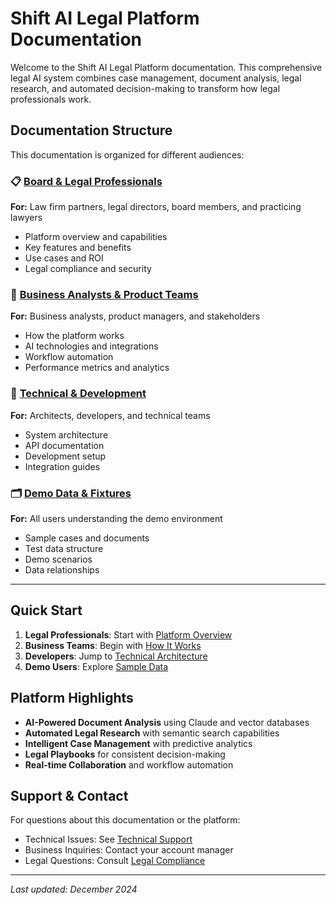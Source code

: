 # Shift AI Legal Platform Documentation

Welcome to the Shift AI Legal Platform documentation. This comprehensive legal AI system combines case management, document analysis, legal research, and automated decision-making to transform how legal professionals work.

## Documentation Structure

This documentation is organized for different audiences:

### 📋 [Board & Legal Professionals](./board-legal/README.md)
**For:** Law firm partners, legal directors, board members, and practicing lawyers
- Platform overview and capabilities
- Key features and benefits
- Use cases and ROI
- Legal compliance and security

### 🎯 [Business Analysts & Product Teams](./business-product/README.md)
**For:** Business analysts, product managers, and stakeholders
- How the platform works
- AI technologies and integrations
- Workflow automation
- Performance metrics and analytics

### 🔧 [Technical & Development](./technical/README.md)
**For:** Architects, developers, and technical teams
- System architecture
- API documentation
- Development setup
- Integration guides

### 🗂️ [Demo Data & Fixtures](./fixtures/README.md)
**For:** All users understanding the demo environment
- Sample cases and documents
- Test data structure
- Demo scenarios
- Data relationships

---

## Quick Start

1. **Legal Professionals**: Start with [Platform Overview](./board-legal/platform-overview.md)
2. **Business Teams**: Begin with [How It Works](./business-product/how-it-works.md)
3. **Developers**: Jump to [Technical Architecture](./technical/architecture.md)
4. **Demo Users**: Explore [Sample Data](./fixtures/sample-data.md)

## Platform Highlights

- **AI-Powered Document Analysis** using Claude and vector databases
- **Automated Legal Research** with semantic search capabilities
- **Intelligent Case Management** with predictive analytics
- **Legal Playbooks** for consistent decision-making
- **Real-time Collaboration** and workflow automation

## Support & Contact

For questions about this documentation or the platform:
- Technical Issues: See [Technical Support](./technical/support.md)
- Business Inquiries: Contact your account manager
- Legal Questions: Consult [Legal Compliance](./board-legal/compliance.md)

---

*Last updated: December 2024*